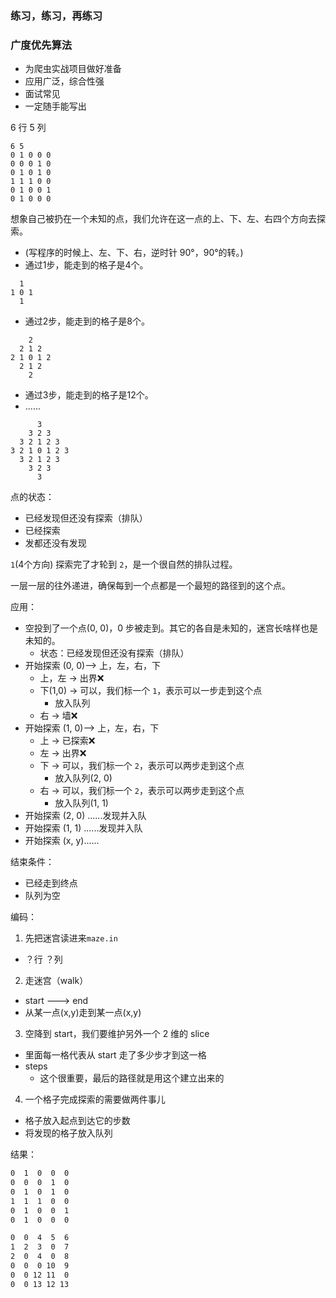 ### 练习，练习，再练习

### 广度优先算法

* 为爬虫实战项目做好准备
* 应用广泛，综合性强
* 面试常见
* 一定随手能写出

6 行 5 列
```
6 5
0 1 0 0 0
0 0 0 1 0
0 1 0 1 0
1 1 1 0 0
0 1 0 0 1
0 1 0 0 0
```

想象自己被扔在一个未知的点，我们允许在这一点的上、下、左、右四个方向去探索。
* (写程序的时候上、左、下、右，逆时针 90°，90°的转。)
* 通过1步，能走到的格子是4个。
```
  1
1 0 1
  1
```
* 通过2步，能走到的格子是8个。
```
    2
  2 1 2
2 1 0 1 2
  2 1 2
    2
```
* 通过3步，能走到的格子是12个。
* ......
```
      3
    3 2 3
  3 2 1 2 3
3 2 1 0 1 2 3
  3 2 1 2 3
    3 2 3
      3
```

点的状态：
* 已经发现但还没有探索（排队）
* 已经探索
* 发都还没有发现

`1`(4个方向) 探索完了才轮到 `2`，是一个很自然的排队过程。

一层一层的往外递进，确保每到一个点都是一个最短的路径到的这个点。

应用：
* 空投到了一个点(0, 0)，0 步被走到。其它的各自是未知的，迷宫长啥样也是未知的。
  * 状态：已经发现但还没有探索（排队）
* 开始探索 (0, 0)--> 上，左，右，下
  * 上，左 -> 出界❌
  * 下(1,0) -> 可以，我们标一个 `1`，表示可以一步走到这个点
    * 放入队列
  * 右 -> 墙❌
* 开始探索 (1, 0)--> 上，左，右，下
  * 上 -> 已探索❌
  * 左 -> 出界❌
  * 下 -> 可以，我们标一个 `2`，表示可以两步走到这个点
    * 放入队列(2, 0)
  * 右 -> 可以，我们标一个 `2`，表示可以两步走到这个点
    * 放入队列(1, 1)
* 开始探索 (2, 0)
  ......发现并入队
* 开始探索 (1, 1)
  ......发现并入队
* 开始探索 (x, y)......

结束条件：
* 已经走到终点
* 队列为空

编码：
1. 先把迷宫读进来`maze.in`
  * ？行 ？列
2. 走迷宫（walk）
  * start ---> end
  * 从某一点(x,y)走到某一点(x,y)
3. 空降到 start，我们要维护另外一个 2 维的 slice
  * 里面每一格代表从 start 走了多少步才到这一格
  * steps
    * 这个很重要，最后的路径就是用这个建立出来的
4. 一个格子完成探索的需要做两件事儿
  * 格子放入起点到达它的步数
  * 将发现的格子放入队列

结果：
```sh
0  1  0  0  0
0  0  0  1  0
0  1  0  1  0
1  1  1  0  0
0  1  0  0  1
0  1  0  0  0

0  0  4  5  6
1  2  3  0  7
2  0  4  0  8
0  0  0 10  9
0  0 12 11  0
0  0 13 12 13
```